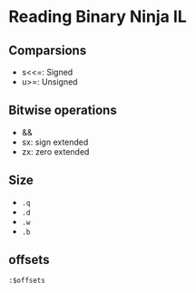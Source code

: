 # Reading Binary Ninja IL

## Comparsions

- s<<=: Signed
- u>=: Unsigned

## Bitwise operations

- &&
- sx: sign extended
- zx: zero extended

## Size

- `.q`
- `.d`
- `.w`
- `.b`

## offsets

`:$offsets`
